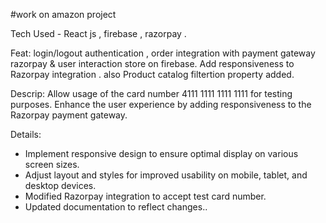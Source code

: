 #work on amazon project

Tech Used - React js , firebase , razorpay .

Feat:  login/logout authentication , order integration with payment gateway razorpay & user interaction store on firebase. Add responsiveness to Razorpay integration .
also Product catalog filtertion property added.

Descrip:
Allow usage of the card number 4111 1111 1111 1111 for testing purposes.
Enhance the user experience by adding responsiveness to the Razorpay payment gateway.

Details:
- Implement responsive design to ensure optimal display on various screen sizes.
- Adjust layout and styles for improved usability on mobile, tablet, and desktop devices.
- Modified Razorpay integration to accept test card number.
- Updated documentation to reflect changes..